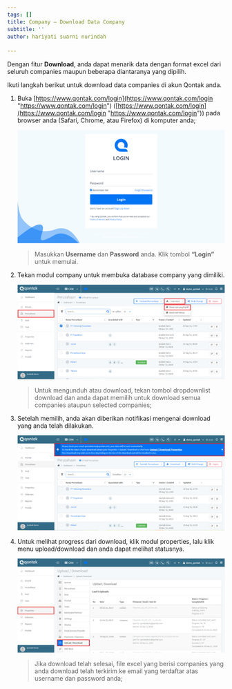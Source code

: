 ```yaml
---
tags: []
title: Company – Download Data Company
subtitle: ''
author: hariyati suarni nurindah

---
```

Dengan fitur **Download**, anda dapat menarik data dengan format excel dari seluruh companies maupun beberapa diantaranya yang dipilih.

Ikuti langkah berikut untuk download data companies di akun Qontak anda.

1. Buka [https://www.qontak.com/login](https://www.qontak.com/login "https://www.qontak.com/login") ([https://www.qontak.com/login](https://www.qontak.com/login "https://www.qontak.com/login")) pada browser anda (Safari, Chrome, atau Firefox) di komputer anda;

   ![](/uploads/screencapture-qontak-login-2021-09-29-11_32_29.png)

   > Masukkan **Username** dan **Password** anda. Klik tombol **“Login”** untuk memulai.
2. Tekan modul company untuk membuka database company yang dimiliki.

   ![](/uploads/downloadcompany.PNG)

   > Untuk mengunduh atau download, tekan tombol dropdownlist download dan anda dapat memilih untuk download semua companies ataupun selected companies;
3. Setelah memilih, anda akan diberikan notifikasi mengenai download yang anda telah dilakukan.

   ![](/uploads/downloadcompany1.PNG)
4. Untuk melihat progress dari download, klik modul properties, lalu klik menu upload/download dan anda dapat melihat statusnya.

   ![](/uploads/kontakbukl3-1.PNG)

   > Jika download telah selesai, file excel yang berisi companies yang anda download telah terkirim ke email yang terdaftar atas username dan password anda;